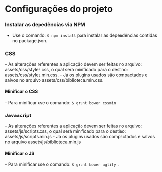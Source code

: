 # Configurações do projeto #

### Instalar as depedências via NPM ###
- Use o comando: ```$ npm install``` para instalar as dependências contidas no package.json.

### CSS ###
\- As alterações referentes a aplicação devem ser feitas no arquivo: assets/css/styles.css, o qual será minificado para o destino: assets/css/styles.min.css.
\- Já os plugins usados são compactados e salvos no arquivo assets/css/biblioteca.min.css.

#### Minificar o CSS ####
\- Para minificar use o comando: ```$ grunt bower cssmin  ```.



### Javascript ###
\- As alterações referentes a aplicação devem ser feitas no arquivo: assets/js/scripts.css, o qual será minificado para o destino: assets/js/scripts.min.js
\- Já os plugins usados são compactados e salvos no arquivo assets/js/biblioteca.min.js

#### Minificar o JS ####
\- Para minificar use o comando: ```$ grunt bower uglify ```.

